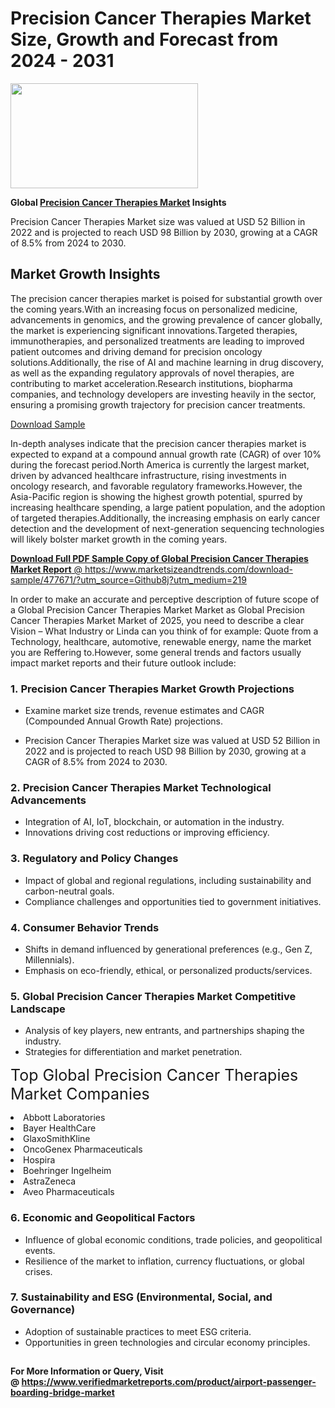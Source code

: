<H1>Precision Cancer Therapies Market Size, Growth and Forecast from 2024 - 2031</H1><img class="aligncenter size-medium wp-image-584254" src="https://thirdeyenews.in/wp-content/uploads/2024/09/Global-Market-Research-300x168.jpeg" alt="" width="300" height="168" /><p><strong>Global&nbsp;<a href="https://www.marketsizeandtrends.com/download-sample/477671/?utm_source=Github8j?utm_medium=219">Precision Cancer Therapies Market</a> Insights</strong></p><p>Precision Cancer Therapies Market size was valued at USD 52 Billion in 2022 and is projected to reach USD 98 Billion by 2030, growing at a CAGR of 8.5% from 2024 to 2030.</p><p><h2>Market Growth Insights</h2> <p>The precision cancer therapies market is poised for substantial growth over the coming years.With an increasing focus on personalized medicine, advancements in genomics, and the growing prevalence of cancer globally, the market is experiencing significant innovations.Targeted therapies, immunotherapies, and personalized treatments are leading to improved patient outcomes and driving demand for precision oncology solutions.Additionally, the rise of AI and machine learning in drug discovery, as well as the expanding regulatory approvals of novel therapies, are contributing to market acceleration.Research institutions, biopharma companies, and technology developers are investing heavily in the sector, ensuring a promising growth trajectory for precision cancer treatments.</p> <p><a href="#">Download Sample</a></p> <p>In-depth analyses indicate that the precision cancer therapies market is expected to expand at a compound annual growth rate (CAGR) of over 10% during the forecast period.North America is currently the largest market, driven by advanced healthcare infrastructure, rising investments in oncology research, and favorable regulatory frameworks.However, the Asia-Pacific region is showing the highest growth potential, spurred by increasing healthcare spending, a large patient population, and the adoption of targeted therapies.Additionally, the increasing emphasis on early cancer detection and the development of next-generation sequencing technologies will likely bolster market growth in the coming years.</p> <p><a href="#"></p><p><span class=""><strong>Download Full PDF Sample Copy of Global Precision Cancer Therapies Market Report</strong> @ <a href="https://www.marketsizeandtrends.com/download-sample/477671/?utm_source=Github8j?utm_medium=219" target="_blank">https://www.marketsizeandtrends.com/download-sample/477671/?utm_source=Github8j?utm_medium=219</a></span></p><p>In order to make an accurate and perceptive description of future scope of a Global&nbsp;Precision Cancer Therapies Market Market as Global&nbsp;Precision Cancer Therapies Market Market of 2025, you need to describe a clear Vision &ndash; What Industry or Linda can you think of for example: Quote from a Technology, healthcare, automotive, renewable energy, name the market you are Reffering to.However, some general trends and factors usually impact market reports and their future outlook include:</p><h3>1.&nbsp;<strong>Precision Cancer Therapies Market Growth Projections</strong></h3><ul><li>Examine market size trends, revenue estimates and CAGR (Compounded Annual Growth Rate) projections.</li><li><p>Precision Cancer Therapies Market size was valued at USD 52 Billion in 2022 and is projected to reach USD 98 Billion by 2030, growing at a CAGR of 8.5% from 2024 to 2030.</p></li></ul><h3>2.&nbsp;<strong>Precision Cancer Therapies Market Technological Advancements</strong></h3><ul><li>Integration of AI, IoT, blockchain, or automation in the industry.</li><li>Innovations driving cost reductions or improving efficiency.</li></ul><h3>3.&nbsp;<strong>Regulatory and Policy Changes</strong></h3><ul><li>Impact of global and regional regulations, including sustainability and carbon-neutral goals.</li><li>Compliance challenges and opportunities tied to government initiatives.</li></ul><h3>4.&nbsp;<strong>Consumer Behavior Trends</strong></h3><ul><li>Shifts in demand influenced by generational preferences (e.g., Gen Z, Millennials).</li><li>Emphasis on eco-friendly, ethical, or personalized products/services.</li></ul><h3>5.&nbsp;<strong>Global Precision Cancer Therapies Market Competitive Landscape</strong></h3><ul><li>Analysis of key players, new entrants, and partnerships shaping the industry.</li><li>Strategies for differentiation and market penetration.</li></ul><p data-pm-slice="1 1 []"><span style="color: inherit; font-family: inherit; font-size: 25px;">Top Global Precision Cancer Therapies Market Companies</span></p><div class="" data-test-id=""><p><li>Abbott Laboratories</li><li> Bayer HealthCare</li><li> GlaxoSmithKline</li><li> OncoGenex Pharmaceuticals</li><li> Hospira</li><li> Boehringer Ingelheim</li><li> AstraZeneca</li><li> Aveo Pharmaceuticals</li></p></div><h3>6.&nbsp;<strong>Economic and Geopolitical Factors</strong></h3><ul><li>Influence of global economic conditions, trade policies, and geopolitical events.</li><li>Resilience of the market to inflation, currency fluctuations, or global crises.</li></ul><h3>7.&nbsp;<strong>Sustainability and ESG (Environmental, Social, and Governance)</strong></h3><ul><li>Adoption of sustainable practices to meet ESG criteria.</li><li>Opportunities in green technologies and circular economy principles.</li></ul><h2><strong style="font-size: 14px;">For More Information or Query, Visit @&nbsp;</strong><a style="background-color: #ffffff; font-size: 14px;" href="https://www.marketsizeandtrends.com/report/precision-cancer-therapies-market/" target="_blank">https://www.verifiedmarketreports.com/product/airport-passenger-boarding-bridge-market</a></h2>